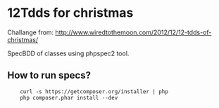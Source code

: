 12Tdds for christmas
===================

Challange from: http://www.wiredtothemoon.com/2012/12/12-tdds-of-christmas/

SpecBDD of classes using phpspec2 tool.

How to run specs?
----------------

        curl -s https://getcomposer.org/installer | php
        php composer.phar install --dev
